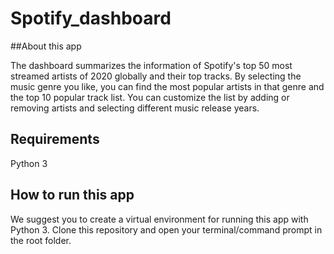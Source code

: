 # Spotify_dashboard

##About this app

The dashboard summarizes the information of Spotify's top 50 most streamed artists of 2020 globally and their top tracks. By selecting the music genre you like, you can find the most popular artists in that genre and the top 10 popular track list. You can customize the list by adding or removing artists and selecting different music release years.

## Requirements

Python 3

## How to run this app

We suggest you to create a virtual environment for running this app with Python 3. Clone this repository and open your terminal/command prompt in the root folder.
